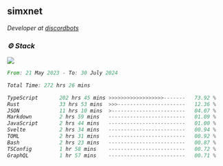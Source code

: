 <h2>simxnet</h2>
<p><em>Developer at <a href="https://github.com/dbotslist">discordbots</a></p>

### ⚙️ Stack
![](https://skillicons.dev/icons?i=git,docker,js,ts,cloudflare,css,deno,express,cpp,rust,arduino,graphql,html,nestjs,react,apollo,bash,lua,nextjs,nodejs,ps,powershell,neovim,postgres,tailwind,prisma)

<!--START_SECTION:waka-->

```rust
From: 21 May 2023 - To: 30 July 2024

Total Time: 272 hrs 26 mins

TypeScript       202 hrs 45 mins >>>>>>>>>>>>>>>>>>-------   73.92 %
Rust             33 hrs 53 mins  >>>----------------------   12.36 %
JSON             11 hrs 10 mins  >------------------------   04.07 %
Markdown         2 hrs 59 mins   -------------------------   01.09 %
JavaScript       2 hrs 44 mins   -------------------------   01.00 %
Svelte           2 hrs 34 mins   -------------------------   00.94 %
TOML             2 hrs 31 mins   -------------------------   00.92 %
Bash             2 hrs 23 mins   -------------------------   00.87 %
TSConfig         1 hr 58 mins    -------------------------   00.72 %
GraphQL          1 hr 57 mins    -------------------------   00.71 %
```

<!--END_SECTION:waka-->


<!--
<p align="center">
     <a href="https://discord.gg/HhybNhchcC"><img src="https://invidget.switchblade.xyz/sejc7TnX6N" align="center" ><a>
</p> 
-->
